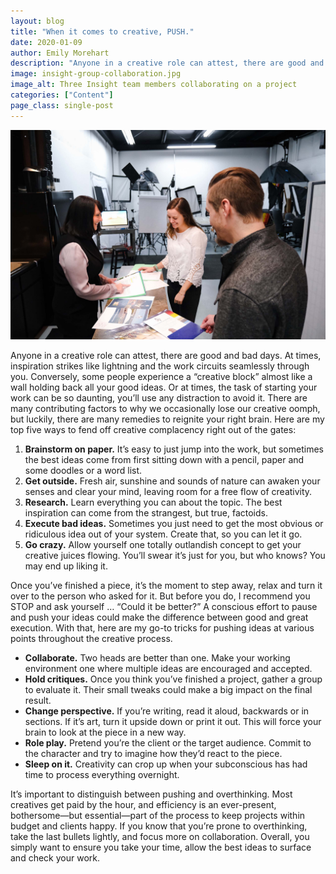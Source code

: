 ```yaml
---
layout: blog
title: "When it comes to creative, PUSH."
date: 2020-01-09
author: Emily Morehart
description: "Anyone in a creative role can attest, there are good and bad days. At times, inspiration strikes like lightning and the work circuits seamlessly through you. Conversely, some people experience a “creative block” almost like a wall holding back all your good ideas. Learn ways to fend off creative complacency."
image: insight-group-collaboration.jpg
image_alt: Three Insight team members collaborating on a project
categories: ["Content"]
page_class: single-post
---
```


![Three Insight team members collaborating on a project](insight-group-collaboration.jpg)

Anyone in a creative role can attest, there are good and bad days. At times, inspiration strikes like lightning and the work circuits seamlessly through you. Conversely, some people experience a “creative block” almost like a wall holding back all your good ideas. Or at times, the task of starting your work can be so daunting, you’ll use any distraction to avoid it. There are many contributing factors to why we occasionally lose our creative oomph, but luckily, there are many remedies to reignite your right brain. Here are my top five ways to fend off creative complacency right out of the gates:

1. **Brainstorm on paper.** It’s easy to just jump into the work, but sometimes the best ideas come from first sitting down with a pencil, paper and some doodles or a word list.
2. **Get outside.** Fresh air, sunshine and sounds of nature can awaken your senses and clear your mind, leaving room for a free flow of creativity.
3. **Research.** Learn everything you can about the topic. The best inspiration can come from the strangest, but true, factoids.
4. **Execute bad ideas.** Sometimes you just need to get the most obvious or ridiculous idea out of your system. Create that, so you can let it go.
5. **Go crazy.** Allow yourself one totally outlandish concept to get your creative juices flowing. You’ll swear it’s just for you, but who knows? You may end up liking it.

Once you’ve finished a piece, it’s the moment to step away, relax and turn it over to the person who asked for it. But before you do, I recommend you STOP and ask yourself … “Could it be better?” A conscious effort to pause and push your ideas could make the difference between good and great execution. With that, here are my go-to tricks for pushing ideas at various points throughout the creative process.

- **Collaborate.** Two heads are better than one. Make your working environment one where multiple ideas are encouraged and accepted.
- **Hold critiques.** Once you think you’ve finished a project, gather a group to evaluate it. Their small tweaks could make a big impact on the final result.
- **Change perspective.** If you’re writing, read it aloud, backwards or in sections. If it’s art, turn it upside down or print it out. This will force your brain to look at the piece in a new way.
- **Role play.** Pretend you’re the client or the target audience. Commit to the character and try to imagine how they’d react to the piece.
- **Sleep on it.** Creativity can crop up when your subconscious has had time to process everything overnight.

It’s important to distinguish between pushing and overthinking. Most creatives get paid by the hour, and efficiency is an ever-present, bothersome—but essential—part of the process to keep projects within budget and clients happy. If you know that you’re prone to overthinking, take the last bullets lightly, and focus more on collaboration. Overall, you simply want to ensure you take your time, allow the best ideas to surface and check your work.

